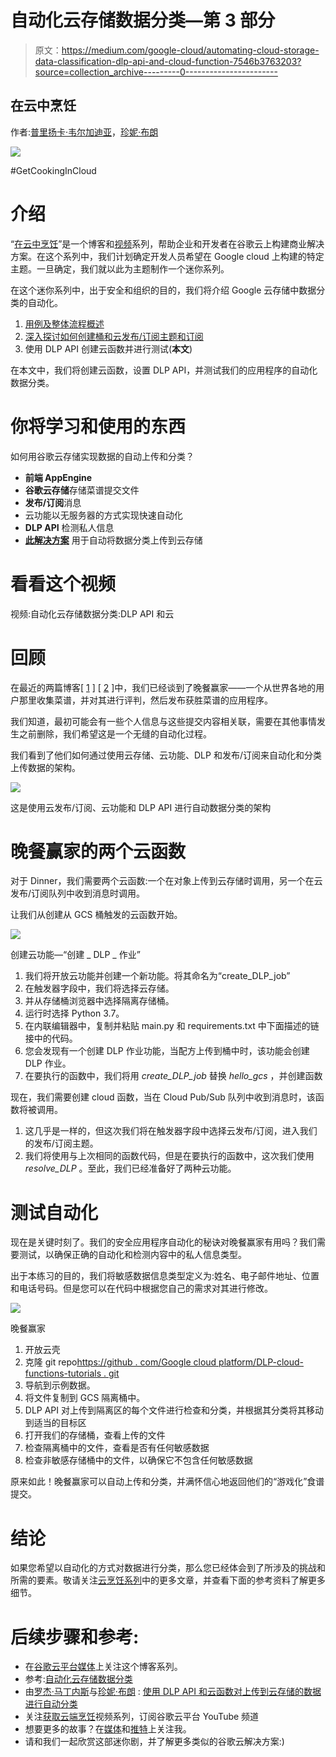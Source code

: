 # 自动化云存储数据分类—第 3 部分

> 原文：<https://medium.com/google-cloud/automating-cloud-storage-data-classification-dlp-api-and-cloud-function-7546b3763203?source=collection_archive---------0----------------------->

## 在云中烹饪

作者:[普里扬卡·韦尔加迪亚](https://twitter.com/pvergadia)，[珍妮·布朗](https://twitter.com/jbrojbrojbro)

![](img/c4bcbde49cdae22ad3e3f5c644ded927.png)

#GetCookingInCloud

# 介绍

“[在云中烹饪](/@pvergadia/get-cooking-in-cloud-an-introduction-5b3b90de534e)”是一个博客和[视频](https://www.youtube.com/playlist?list=PLIivdWyY5sqIOyeovvRapCjXCZykZMLAe)系列，帮助企业和开发者在谷歌云上构建商业解决方案。在这个系列中，我们计划确定开发人员希望在 Google cloud 上构建的特定主题。一旦确定，我们就以此为主题制作一个迷你系列。

在这个迷你系列中，出于安全和组织的目的，我们将介绍 Google 云存储中数据分类的自动化。

1.  [用例及整体流程概述](/google-cloud/automating-cloud-storage-data-classification-overview-35a63f39bb02)
2.  [深入探讨如何创建桶和云发布/订阅主题和订阅](/google-cloud/automating-cloud-storage-data-classification-setup-cloud-storage-and-pub-sub-8cacfcf8ba14)
3.  使用 DLP API 创建云函数并进行测试(**本文**)

在本文中，我们将创建云函数，设置 DLP API，并测试我们的应用程序的自动化数据分类。

# 你将学习和使用的东西

如何用谷歌云存储实现数据的自动上传和分类？

*   **前端 AppEngine**
*   **谷歌云存储**存储菜谱提交文件
*   **发布/订阅**消息
*   云功能以无服务器的方式实现快速自动化
*   **DLP API** 检测私人信息
*   [**此解决方案**](https://cloud.google.com/solutions/automating-classification-of-data-uploaded-to-cloud-storage) 用于自动将数据分类上传到云存储

# 看看这个视频

视频:自动化云存储数据分类:DLP API 和云

# **回顾**

在最近的两篇博客[ [1](/google-cloud/automating-cloud-storage-data-classification-overview-35a63f39bb02) ] [ [2](/@pvergadia/automating-cloud-storage-data-classification-setup-cloud-storage-and-pub-sub-8cacfcf8ba14) ]中，我们已经谈到了晚餐赢家——一个从世界各地的用户那里收集菜谱，并对其进行评判，然后发布获胜菜谱的应用程序。

我们知道，最初可能会有一些个人信息与这些提交内容相关联，需要在其他事情发生之前删除，我们希望这是一个无缝的自动化过程。

我们看到了他们如何通过使用云存储、云功能、DLP 和发布/订阅来自动化和分类上传数据的架构。

![](img/6b881995e01b2231e3c374bb9637175f.png)

这是使用云发布/订阅、云功能和 DLP API 进行自动数据分类的架构

# **晚餐赢家的两个云函数**

对于 Dinner，我们需要两个云函数:一个在对象上传到云存储时调用，另一个在云发布/订阅队列中收到消息时调用。

让我们从创建从 GCS 桶触发的云函数开始。

![](img/3219a2955e1553a42b9e21b2186045f9.png)

创建云功能—“创建 _ DLP _ 作业”

1.  我们将开放云功能并创建一个新功能。将其命名为“create_DLP_job”
2.  在触发器字段中，我们将选择云存储。
3.  并从存储桶浏览器中选择隔离存储桶。
4.  运行时选择 Python 3.7。
5.  在内联编辑器中，复制并粘贴 main.py 和 requirements.txt 中下面描述的链接中的代码。
6.  您会发现有一个创建 DLP 作业功能，当配方上传到桶中时，该功能会创建 DLP 作业。
7.  在要执行的函数中，我们将用 *create_DLP_job* 替换 *hello_gcs* ，并创建函数

现在，我们需要创建 cloud 函数，当在 Cloud Pub/Sub 队列中收到消息时，该函数将被调用。

1.  这几乎是一样的，但这次我们将在触发器字段中选择云发布/订阅，进入我们的发布/订阅主题。
2.  我们将使用与上次相同的函数代码，但是在要执行的函数中，这次我们使用 *resolve_DLP* 。至此，我们已经准备好了两种云功能。

# **测试自动化**

现在是关键时刻了。我们的安全应用程序自动化的秘诀对晚餐赢家有用吗？我们需要测试，以确保正确的自动化和检测内容中的私人信息类型。

出于本练习的目的，我们将敏感数据信息类型定义为:姓名、电子邮件地址、位置和电话号码。但是您可以在代码中根据您自己的需求对其进行修改。

![](img/e47ae7936e6e0c4871b7ce02cc7493ef.png)

晚餐赢家

1.  开放云壳
2.  克隆 git repo[https://github . com/Google cloud platform/DLP-cloud-functions-tutorials . git](https://github.com/GoogleCloudPlatform/dlp-cloud-functions-tutorials.git)
3.  导航到示例数据。
4.  将文件复制到 GCS 隔离桶中。
5.  DLP API 对上传到隔离区的每个文件进行检查和分类，并根据其分类将其移动到适当的目标区
6.  打开我们的存储桶，查看上传的文件
7.  检查隔离桶中的文件，查看是否有任何敏感数据
8.  检查非敏感存储桶中的文件，以确保它不包含任何敏感数据

原来如此！晚餐赢家可以自动上传和分类，并满怀信心地返回他们的“游戏化”食谱提交。

# 结论

如果您希望以自动化的方式对数据进行分类，那么您已经体会到了所涉及的挑战和所需的要素。敬请关注[云烹饪系列](/@pvergadia/get-cooking-in-cloud-an-introduction-5b3b90de534e)中的更多文章，并查看下面的参考资料了解更多细节。

# 后续步骤和参考:

*   在[谷歌云平台媒体](https://medium.com/google-cloud)上关注这个博客系列。
*   参考:[自动化云存储数据分类](https://cloud.google.com/solutions/automating-classification-of-data-uploaded-to-cloud-storage?utm_source=youtube&utm_medium=Unpaidsocial&utm_campaign=pri-20200213-Automating-Classification)
*   由[罗杰·马丁内斯](https://medium.com/u/e7724d73a96?source=post_page-----35a63f39bb02----------------------)与[珍妮·布朗](https://medium.com/u/155d53c7be8b?source=post_page-----35a63f39bb02----------------------) : [使用 DLP API 和云函数对上传到云存储的数据进行自动分类](https://codelabs.developers.google.com/codelabs/cloud-storage-dlp-functions/#0)
*   关注[获取云端烹饪](https://www.youtube.com/watch?v=pxp7uYUjH_M)视频系列，订阅谷歌云平台 YouTube 频道
*   想要更多的故事？在[媒体](/@pvergadia/)和[推特](https://twitter.com/pvergadia)上关注我。
*   请和我们一起欣赏这部迷你剧，并了解更多类似的谷歌云解决方案:)